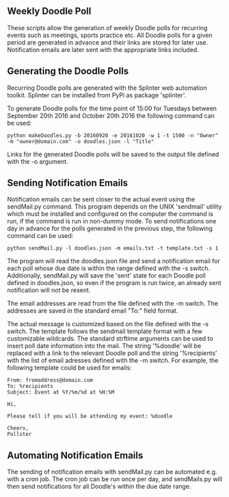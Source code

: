 ## Weekly Doodle Poll

These scripts allow the generation of weekly Doodle polls for recurring events
such as meetings, sports practice etc. All Doodle polls for a given period are
generated in advance and their links are stored for later use. Notification 
emails are later sent with the appropriate links included.

## Generating the Doodle Polls

Recurring Doodle polls are generated with the Splinter web automation toolkit.
Splinter can be installed from PyPi as package 'splinter'.

To generate Doodle polls for the time point of 15:00 for Tuesdays between
September 20th 2016 and October 20th 2016 the following command can be used:

`python makeDoodles.py -b 20160920 -e 20161020 -w 1 -t 1500 -n "Owner" -m "owner@domain.com" -o doodles.json -l "Title"`

Links for the generated Doodle polls will be saved to the output file defined
with the -o argument.

## Sending Notification Emails

Notification emails can be sent closer to the actual event using the sendMail.py
command. This program depends on the UNIX 'sendmail' utility which must be installed
and configured on the computer the command is run, if the command is run in non-dummy
mode. To send notifications one day in advance for the polls generated in the previous 
step, the following command can be used:

`python sendMail.py -l doodles.json -m emails.txt -t template.txt -s 1`

The program will read the doodles.json file and send a notification email for each poll
whose due date is within the range defined with the -s switch. Additionally, sendMail.py
will save the 'sent' state for each Doodle poll defined in doodles.json, so even if the
program is run twice, an already sent notification will not be resent.

The email addresses are read from the file defined with the -m switch. The addresses are
saved in the standard email "To:" field format.

The actual message is customized based on the file defined with the -s switch. The template
follows the sendmail template format with a few customizable wildcards. The standard
strftime arguments can be used to insert poll date information into the mail. The
string '%doodle' will be replaced with a link to the relevant Doodle poll and the string
'%recipients' with the list of email adresses defined with the -m switch. For example, the 
following template could be used for emails:

```
From: fromaddress@domain.com
To: %recipients
Subject: Event at %Y/%m/%d at %H:%M

Hi,

Please tell if you will be attending my event: %doodle

Cheers,
Pollster
```

## Automating Notification Emails

The sending of notification emails with sendMail.py can be automated e.g. with a cron job. 
The cron job can be run once per day, and sendMails.py will then send notifications for
all Doodle's within the due date range.